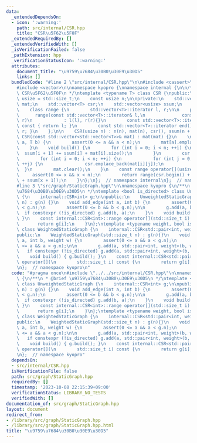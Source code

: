 ```yaml
---
data:
  _extendedDependsOn:
  - icon: ':warning:'
    path: src/internal/CSR.hpp
    title: "CSR\u5F62\u5F0F"
  _extendedRequiredBy: []
  _extendedVerifiedWith: []
  _isVerificationFailed: false
  _pathExtension: hpp
  _verificationStatusIcon: ':warning:'
  attributes:
    document_title: "\u9759\u7684\u30B0\u30E9\u30D5"
    links: []
  bundledCode: "#line 2 \"src/internal/CSR.hpp\"\n\n#include <cassert>\n#include <utility>\n\
    #include <vector>\n\nnamespace kyopro {\nnamespace internal {\n\n/**\n * @brief\
    \ CSR\u5F62\u5F0F\n */\ntemplate <typename T> class CSR {\npublic:\n    using\
    \ usize = std::size_t;\n    const usize n;\n\nprivate:\n    std::vector<std::vector<T>>\
    \ mat;\n    std::vector<T> csr;\n    std::vector<usize> ssum;\n    \npublic:\n\
    \    class range {\n        std::vector<T>::iterator l, r;\n\n    public:\n  \
    \      range(const std::vector<T>::iterator& l,\n              const std::vector<T>::iterator&\
    \ r)\n            : l(l), r(r){}\n        const std::vector<T>::iterator begin()\
    \ const { return l; }\n        const std::vector<T>::iterator end() const { return\
    \ r; }\n    };\n\n    CSR(usize n) : n(n), mat(n), csr(), ssum(n + 1) {}\n   \
    \ CSR(const std::vector<std::vector<T>>& mat) : mat(mat) {}\n    \n    void add(usize\
    \ a, T b) {\n        assert(0 <= a && a < n);\n        mat[a].emplace_back(b);\n\
    \    }\n    void build() {\n        for (int i = 0; i < n; ++i) {\n          \
    \  ssum[i + 1] += ssum[i] + mat[i].size();\n        }\n        csr.reserve(ssum.back());\n\
    \        for (int i = 0; i < n; ++i) {\n            for (int j = 0; j < (int)mat[i].size();\
    \ ++j) {\n                csr.emplace_back(mat[i][j]);\n            }\n      \
    \  }\n        mat.clear();\n    }\n    const range operator[](usize x) {\n   \
    \     assert(0 <= x && x < n);\n        return range(csr.begin() + ssum[x], csr.begin()\
    \ + ssum[x + 1]);\n    }\n};\n};  // namespace internal\n};  // namespace kyopro\n\
    #line 3 \"src/graph/StaticGraph.hpp\"\n\nnamespace kyopro {\n/**\n * @brief \u9759\
    \u7684\u30B0\u30E9\u30D5\n */\ntemplate <bool is_directed> class UnweightedStaticGraph\
    \ {\n    internal::CSR<int> g;\n\npublic:\n    UnweightedStaticGraph(std::size_t\
    \ n) : g(n) {}\n    void add_edge(int a, int b) {\n        assert(0 <= a && a\
    \ < g.n);\n        assert(0 <= b && b < g.n);\n\n        g.add(a, b);\n      \
    \  if constexpr (!is_directed) g.add(b, a);\n    }\n    void build() { g.build();\
    \ }\n    const internal::CSR<int>::range operator[](std::size_t i) const {\n \
    \       return g[i];\n    }\n};\ntemplate <typename weight, bool is_directed>\
    \ class WeightedStaticGraph {\n    internal::CSR<std::pair<int, weight>> g;\n\n\
    public:\n    WeightedStaticGraph(std::size_t n) : g(n){}\n    void add_edge(int\
    \ a, int b, weight w) {\n        assert(0 <= a && a < g.n);\n        assert(0\
    \ <= a && a < g.n);\n\n        g.add(a, std::pair<int, weight>(b, w));\n     \
    \   if constexpr (!is_directed) g.add(a, std::pair<int, weight>(b, w));\n    }\n\
    \    void build() { g.build(); }\n    const internal::CSR<std::pair<int, weight>>::range\
    \ operator[](\n        std::size_t i) const {\n        return g[i];\n    }\n};\n\
    \n};  // namespace kyopro\n"
  code: "#pragma once\n#include \"../../src/internal/CSR.hpp\"\n\nnamespace kyopro\
    \ {\n/**\n * @brief \u9759\u7684\u30B0\u30E9\u30D5\n */\ntemplate <bool is_directed>\
    \ class UnweightedStaticGraph {\n    internal::CSR<int> g;\n\npublic:\n    UnweightedStaticGraph(std::size_t\
    \ n) : g(n) {}\n    void add_edge(int a, int b) {\n        assert(0 <= a && a\
    \ < g.n);\n        assert(0 <= b && b < g.n);\n\n        g.add(a, b);\n      \
    \  if constexpr (!is_directed) g.add(b, a);\n    }\n    void build() { g.build();\
    \ }\n    const internal::CSR<int>::range operator[](std::size_t i) const {\n \
    \       return g[i];\n    }\n};\ntemplate <typename weight, bool is_directed>\
    \ class WeightedStaticGraph {\n    internal::CSR<std::pair<int, weight>> g;\n\n\
    public:\n    WeightedStaticGraph(std::size_t n) : g(n){}\n    void add_edge(int\
    \ a, int b, weight w) {\n        assert(0 <= a && a < g.n);\n        assert(0\
    \ <= a && a < g.n);\n\n        g.add(a, std::pair<int, weight>(b, w));\n     \
    \   if constexpr (!is_directed) g.add(a, std::pair<int, weight>(b, w));\n    }\n\
    \    void build() { g.build(); }\n    const internal::CSR<std::pair<int, weight>>::range\
    \ operator[](\n        std::size_t i) const {\n        return g[i];\n    }\n};\n\
    \n};  // namespace kyopro"
  dependsOn:
  - src/internal/CSR.hpp
  isVerificationFile: false
  path: src/graph/StaticGraph.hpp
  requiredBy: []
  timestamp: '2023-10-08 22:15:39+09:00'
  verificationStatus: LIBRARY_NO_TESTS
  verifiedWith: []
documentation_of: src/graph/StaticGraph.hpp
layout: document
redirect_from:
- /library/src/graph/StaticGraph.hpp
- /library/src/graph/StaticGraph.hpp.html
title: "\u9759\u7684\u30B0\u30E9\u30D5"
---
```

